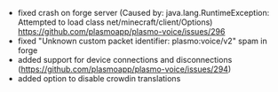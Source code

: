 - fixed crash on forge server (Caused by: java.lang.RuntimeException: Attempted to load class net/minecraft/client/Options) https://github.com/plasmoapp/plasmo-voice/issues/296 
- fixed "Unknown custom packet identifier: plasmo:voice/v2" spam in forge
- added support for device connections and disconnections (https://github.com/plasmoapp/plasmo-voice/issues/294)
- added option to disable crowdin translations

